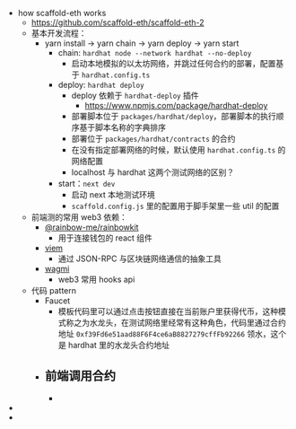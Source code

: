 - how scaffold-eth works
	- https://github.com/scaffold-eth/scaffold-eth-2
	- 基本开发流程：
		- yarn install -> yarn chain -> yarn deploy -> yarn start
			- chain: `hardhat node --network hardhat --no-deploy`
				- 启动本地模拟的以太坊网络，并跳过任何合约的部署，配置基于 `hardhat.config.ts`
			- deploy: `hardhat deploy`
				- deploy 依赖于 `hardhat-deploy` 插件
					- https://www.npmjs.com/package/hardhat-deploy
				- 部署脚本位于 `packages/hardhat/deploy`，部署脚本的执行顺序基于脚本名称的字典排序
				- 部署位于 `packages/hardhat/contracts` 的合约
				- 在没有指定部署网络的时候，默认使用 `hardhat.config.ts` 的网络配置
				- localhost 与 hardhat 这两个测试网络的区别？
			- start：`next dev`
				- 启动 next 本地测试环境
				- `scaffold.config.js` 里的配置用于脚手架里一些 util 的配置
	- 前端测的常用 web3 依赖：
		- [@rainbow-me/rainbowkit](https://github.com/rainbow-me/rainbowkit)
			- 用于连接钱包的 react 组件
		- [viem](https://github.com/wevm/viem)
			- 通过 JSON-RPC 与区块链网络通信的抽象工具
		- [wagmi](https://github.com/wevm/wagmi)
			- web3 常用 hooks api
	- 代码 pattern
		- Faucet
			- 模板代码里可以通过点击按钮直接在当前账户里获得代币，这种模式称之为水龙头，在测试网络里经常有这种角色，代码里通过合约地址 `0xf39Fd6e51aad88F6F4ce6aB8827279cffFb92266` 领水，这个是 hardhat 里的水龙头合约地址
		- 前端调用合约
			-
			-
-
-